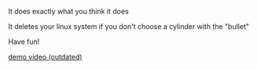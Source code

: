 It does exactly what you think it does

It deletes your linux system if you don't choose a cylinder with the "bullet"

Have fun!

[demo video (outdated)](https://youtu.be/QRNtLfarH1s)
